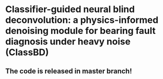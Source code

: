 # Classifier-guided neural blind deconvolution: a physics-informed denoising module for bearing fault diagnosis under heavy noise (ClassBD)
## The code is released in master branch!
